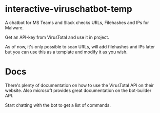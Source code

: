 # interactive-viruschatbot-temp

A chatbot for MS Teams and Slack checks  URLs, Filehashes and IPs for Malware.

Get an API-key from VirusTotal and use it in project.

As of now, it's only possible to scan URLs, will add filehashes and IPs later but you can use this as a template and modify it as you wish.

# Docs
There's plenty of documentation on how to use the VirusTotal API on their website.
Also microsoft provides great documentation on the bot-builder API.

Start chatting with the bot to get a list of commands.
